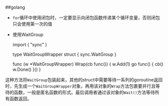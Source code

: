 ##golang
* `for`循环中使用闭包时，一定要显示向闭包函数传递某个循环变量，否则闭包只会使用第一次的值
* 使用WaitGroup

    import (
    	"sync"
    )
    
    type WaitGroupWrapper struct {
    	sync.WaitGroup
    }
    
    func (w *WaitGroupWrapper) Wrap(cb func()) {
    	w.Add(1)
    	go func() {
    		cb()
    		w.Done()
    	}()
    }

这种方法将`WaitGroup`包装起来，其他的struct中需要等待一系列的goroutine返回时，先生成一个`WaitGroupWrapper`对象，再用该对象的`Wrap`方法包裹要并行且等待的函数，一般是匿名函数的形式。最后调用者通过该对象的`Wait()`方法等待所有函数返回。